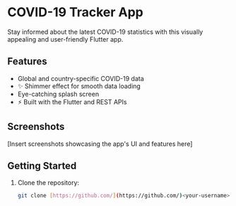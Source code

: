 # COVID-19 Tracker App 

Stay informed about the latest COVID-19 statistics with this visually appealing and user-friendly Flutter app.

## Features

-  Global and country-specific COVID-19 data
- ✨ Shimmer effect for smooth data loading
-  Eye-catching splash screen
- ⚡ Built with the Flutter and REST APIs

## Screenshots

[Insert screenshots showcasing the app's UI and features here]

## Getting Started

1. Clone the repository:

   ```bash
   git clone [https://github.com/](https://github.com/)<your-username>/COVID-19-Tracker-App.git
